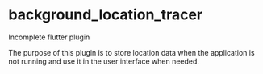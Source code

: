 # background_location_tracer

Incomplete flutter plugin

The purpose of this plugin is to store location data when the application is not running and use it in the user interface when needed.
